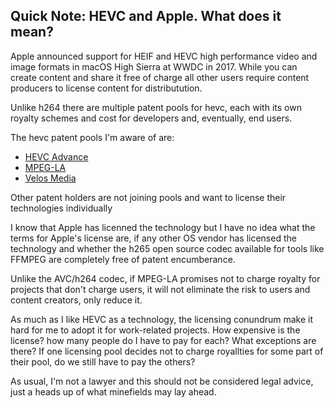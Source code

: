 ## Quick Note: HEVC and Apple. What does it mean?

Apple announced support for HEIF and HEVC high performance video and image formats in macOS High Sierra at WWDC in 2017. While you can create content and share it free of charge all other users require content producers to license content for distributution.

Unlike h264 there are multiple patent pools for hevc, each with its own royalty schemes and cost for developers and, eventually, end users.

The hevc patent pools I'm aware of are:</p>

- [HEVC Advance](https://www.hevcadvance.com/)
- [MPEG-LA](http://www.mpegla.com/main/default.aspx)
- [Velos Media](http://velosmedia.com/)

Other patent holders are not joining pools and want to license their technologies individually

I know that Apple has licenned the technology but I have no idea what the terms for Apple's license are, if any other OS vendor has licensed the technology and whether the h265 open source codec available for tools like FFMPEG are completely free of patent encumberance.

Unlike the AVC/h264 codec, if MPEG-LA promises not to charge royalty for projects that don't charge users, it will not eliminate the risk to users and content creators, only reduce it.

As much as I like HEVC as a technology, the licensing conundrum make it hard for me to adopt it for work-related projects. How expensive is the license? how many people do I have to pay for each? What exceptions are there? If one licensing pool decides not to charge royallties for some part of their pool, do we still have to pay the others?

As usual, I'm not a lawyer and this should not be considered legal advice, just a heads up of what minefields may lay ahead.
